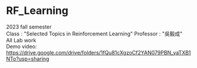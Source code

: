# RF_Learning
2023 fall semester <br>
Class : "Selected Topics in Reinforcement Learning" Professor : "吳毅成" <br>
All Lab work<br>
Demo video: https://drive.google.com/drive/folders/1fQu81cXgzoCf2YAN079PBN_yaTXB1NTo?usp=sharing
